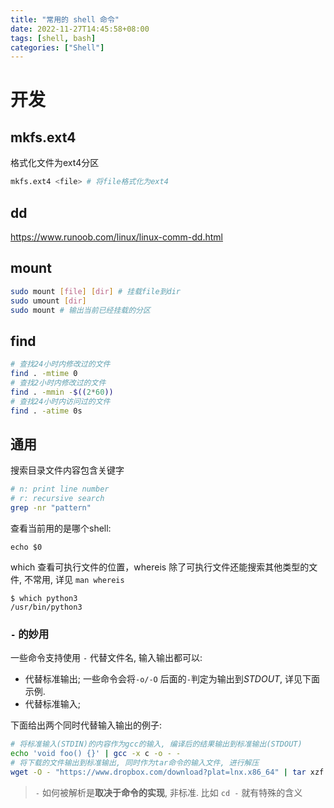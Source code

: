 ```yaml
---
title: "常用的 shell 命令"
date: 2022-11-27T14:45:58+08:00
tags: [shell, bash]
categories: ["Shell"]
---
```




# 开发

## mkfs.ext4
格式化文件为ext4分区
```sh
mkfs.ext4 <file> # 将file格式化为ext4
```

## dd

https://www.runoob.com/linux/linux-comm-dd.html

## mount 
```sh
sudo mount [file] [dir] # 挂载file到dir
sudo umount [dir] 
sudo mount # 输出当前已经挂载的分区
```

## find
```bash
# 查找24小时内修改过的文件
find . -mtime 0
# 查找2小时内修改过的文件
find . -mmin -$((2*60))
# 查找24小时内访问过的文件
find . -atime 0s

```

## 通用

搜索目录文件内容包含关键字
```bash
# n: print line number
# r: recursive search
grep -nr "pattern"
```


查看当前用的是哪个shell:
```shell
echo $0
```

which 查看可执行文件的位置，whereis 除了可执行文件还能搜索其他类型的文件, 不常用, 详见 `man whereis`


```shell
$ which python3
/usr/bin/python3
```

### `-` 的妙用

一些命令支持使用 `-` 代替文件名, 输入输出都可以:

- 代替标准输出; 一些命令会将`-o/-O` 后面的`-`判定为输出到*STDOUT*,  详见下面示例.
- 代替标准输入; 

下面给出两个同时代替输入输出的例子:

```sh
# 将标准输入(STDIN)的内容作为gcc的输入, 编译后的结果输出到标准输出(STDOUT)
echo 'void foo() {}' | gcc -x c -o - -
# 将下载的文件输出到标准输出, 同时作为tar命令的输入文件, 进行解压
wget -O - "https://www.dropbox.com/download?plat=lnx.x86_64" | tar xzf -
```



> `-` 如何被解析是**取决于命令的实现**, 非标准. 比如 `cd -` 就有特殊的含义
